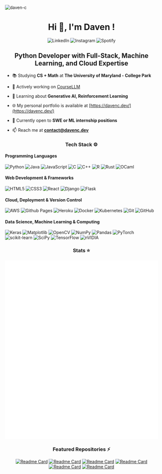 <p align="left"> <img src="https://komarev.com/ghpvc/?username=daven-c&label=Profile%20views&color=0e75b6&style=flat" alt="daven-c" /> </p>

<h1 align="center">Hi 👋, I'm Daven !</h1>
<div align="center">
  
  ![LinkedIn](https://img.shields.io/badge/linkedin-%230077B5.svg?style=for-the-badge&logo=linkedin&logoColor=white)
  ![Instagram](https://img.shields.io/badge/Instagram-%23E4405F.svg?style=for-the-badge&logo=Instagram&logoColor=white)
  ![Spotify](https://img.shields.io/badge/Spotify-1ED760?style=for-the-badge&logo=spotify&logoColor=white)

</div>
<h2 align="center">Python Developer with Full-Stack, Machine Learning, and Cloud Expertise</h2>

- 📚 Studying **CS + Math** at **The University of Maryland - College Park**

- 🚀 Actively working on [CourseLLM](https://github.com/daven-c/CourseLLM)

- 🌱 Learning about **Generative AI, Reinforcement Learning**

- 🌐 My personal portfolio is available at [https://davenc.dev/](https://davenc.dev/)

- 🤝 Currently open to **SWE or ML internship positions**

- 📫 Reach me at **contact@davenc.dev**


<h3 align="center">Tech Stack ⚙️</h3>

  <h4>Programming Languages</h4>
  
  ![Python](https://img.shields.io/badge/python-3670A0?style=for-the-badge&logo=python&logoColor=ffdd54)
  ![Java](https://img.shields.io/badge/java-%23ED8B00.svg?style=for-the-badge&logo=openjdk&logoColor=white)
  ![JavaScript](https://img.shields.io/badge/javascript-%23323330.svg?style=for-the-badge&logo=javascript&logoColor=%23F7DF1E)
  ![C](https://img.shields.io/badge/c-%2300599C.svg?style=for-the-badge&logo=c&logoColor=white)
  ![C++](https://img.shields.io/badge/c++-%2300599C.svg?style=for-the-badge&logo=c%2B%2B&logoColor=white)
  ![R](https://img.shields.io/badge/r-%23276DC3.svg?style=for-the-badge&logo=r&logoColor=white)
  ![Rust](https://img.shields.io/badge/rust-%23000000.svg?style=for-the-badge&logo=rust&logoColor=white)
  ![OCaml](https://img.shields.io/badge/OCaml-%23E98407.svg?style=for-the-badge&logo=ocaml&logoColor=white)

  <h4>Web Development & Frameworks</h4>
  
  ![HTML5](https://img.shields.io/badge/html5-%23E34F26.svg?style=for-the-badge&logo=html5&logoColor=white)
  ![CSS3](https://img.shields.io/badge/css3-%231572B6.svg?style=for-the-badge&logo=css3&logoColor=white)
  ![React](https://img.shields.io/badge/react-%2320232a.svg?style=for-the-badge&logo=react&logoColor=%2361DAFB)
  ![Django](https://img.shields.io/badge/django-%23092E20.svg?style=for-the-badge&logo=django&logoColor=white)
  ![Flask](https://img.shields.io/badge/flask-%23000.svg?style=for-the-badge&logo=flask&logoColor=white)

  <h4>Cloud, Deployment & Version Control</h4>
  
  ![AWS](https://img.shields.io/badge/AWS-%23FF9900.svg?style=for-the-badge&logo=amazon-aws&logoColor=white)
  ![Github Pages](https://img.shields.io/badge/github%20pages-121013?style=for-the-badge&logo=github&logoColor=white)
  ![Heroku](https://img.shields.io/badge/heroku-%23430098.svg?style=for-the-badge&logo=heroku&logoColor=white)
  ![Docker](https://img.shields.io/badge/docker-%230db7ed.svg?style=for-the-badge&logo=docker&logoColor=white)
  ![Kubernetes](https://img.shields.io/badge/kubernetes-%23326ce5.svg?style=for-the-badge&logo=kubernetes&logoColor=white)
  ![Git](https://img.shields.io/badge/git-%23F05033.svg?style=for-the-badge&logo=git&logoColor=white)
  ![GitHub](https://img.shields.io/badge/github-%23121011.svg?style=for-the-badge&logo=github&logoColor=white)

  <h4>Data Science, Machine Learning & Computing</h4>
  
  ![Keras](https://img.shields.io/badge/Keras-%23D00000.svg?style=for-the-badge&logo=Keras&logoColor=white)
  ![Matplotlib](https://img.shields.io/badge/Matplotlib-%23ffffff.svg?style=for-the-badge&logo=Matplotlib&logoColor=black)
  ![OpenCV](https://img.shields.io/badge/opencv-%23white.svg?style=for-the-badge&logo=opencv&logoColor=white)
  ![NumPy](https://img.shields.io/badge/numpy-%23013243.svg?style=for-the-badge&logo=numpy&logoColor=white)
  ![Pandas](https://img.shields.io/badge/pandas-%23150458.svg?style=for-the-badge&logo=pandas&logoColor=white)
  ![PyTorch](https://img.shields.io/badge/PyTorch-%23EE4C2C.svg?style=for-the-badge&logo=PyTorch&logoColor=white)
  ![scikit-learn](https://img.shields.io/badge/scikit--learn-%23F7931E.svg?style=for-the-badge&logo=scikit-learn&logoColor=white)
  ![SciPy](https://img.shields.io/badge/SciPy-%230C55A5.svg?style=for-the-badge&logo=scipy&logoColor=%white)
  ![TensorFlow](https://img.shields.io/badge/TensorFlow-%23FF6F00.svg?style=for-the-badge&logo=TensorFlow&logoColor=white)
  ![nVIDIA](https://img.shields.io/badge/cuda-000000.svg?style=for-the-badge&logo=nVIDIA&logoColor=green)


<div align="center" width="100%">
  <h3>Stats ⭐</h3>

  <img align="center" src="https://raw.githubusercontent.com/daven-c/github-stats-transparent/output/generated/overview.svg" />
  <img align="center" src="https://raw.githubusercontent.com/daven-c/github-stats-transparent/output/generated/languages.svg" />
</div>


<div align="center">
  <h3>Featured Repositories ⚡</h3>
  
  [![Readme Card](https://github-readme-stats.vercel.app/api/pin/?username=daven-c&repo=Course&theme=transparent&title_color=4894e0&border_color=22262e)](https://github.com/daven-c/Course)
  [![Readme Card](https://github-readme-stats.vercel.app/api/pin/?username=daven-c&repo=BandMaker&theme=transparent&title_color=4894e0&border_color=22262e)](https://github.com/daven-c/BandMaker)
  [![Readme Card](https://github-readme-stats.vercel.app/api/pin/?username=daven-c&repo=MNIST2VEC&theme=transparent&title_color=4894e0&border_color=22262e)](https://github.com/daven-c/MNIST2VEC)
  [![Readme Card](https://github-readme-stats.vercel.app/api/pin/?username=daven-c&repo=DigitGAN&theme=transparent&title_color=4894e0&border_color=22262e)](https://github.com/daven-c/DigitGAN)
  [![Readme Card](https://github-readme-stats.vercel.app/api/pin/?username=daven-c&repo=SnakeArena&theme=transparent&title_color=4894e0&border_color=22262e)](https://github.com/daven-c/SnakeArena)
  [![Readme Card](https://github-readme-stats.vercel.app/api/pin/?username=daven-c&repo=TeamCreator&theme=transparent&title_color=4894e0&border_color=22262e)](https://github.com/daven-c/TeamCreator)

</div>

